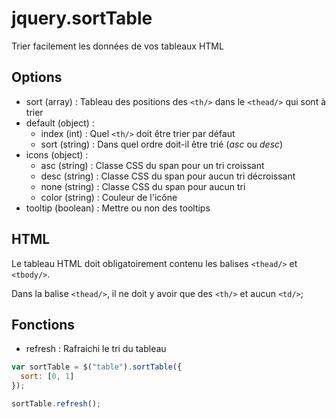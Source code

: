 # jquery.sortTable
Trier facilement les données de vos tableaux HTML

## Options
- sort (array) : Tableau des positions des `<th/>` dans le `<thead/>` qui sont à trier
- default (object) :
  - index (int) : Quel `<th/>` doit être trier par défaut
  - sort (string) : Dans quel ordre doit-il être trié (*asc* ou *desc*)
- icons (object) : 
  - asc (string) : Classe CSS du span pour un tri croissant
  - desc (string) : Classe CSS du span pour aucun tri décroissant
  - none (string) : Classe CSS du span pour aucun tri
  - color (string) : Couleur de l'icône
- tooltip (boolean) : Mettre ou non des tooltips

## HTML
Le tableau HTML doit obligatoirement contenu les balises `<thead/>` et `<tbody/>`.

Dans la balise `<thead/>`, il ne doit y avoir que des `<th/>` et aucun `<td/>`;

## Fonctions
- refresh : Rafraichi le tri du tableau
```javascript
var sortTable = $("table").sortTable({
  sort: [0, 1]
});

sortTable.refresh();
```

